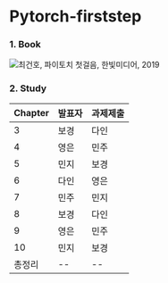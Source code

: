 # Pytorch-firststep


### 1. Book
![최건호, 파이토치 첫걸음, 한빛미디어, 2019](https://user-images.githubusercontent.com/70632327/133706539-c1212929-617f-4a77-881f-81f819c3de26.jpg)


### 2. Study
|Chapter|발표자|과제제출|
|------|---|---|
|3|보경|다인|
|4|영은|민주|
|5|민지|보경|
|6|다인|영은|
|7|민주|민지|
|8|보경|다인|
|9|영은|민주|
|10|민지|보경|
|총정리|--|--|
